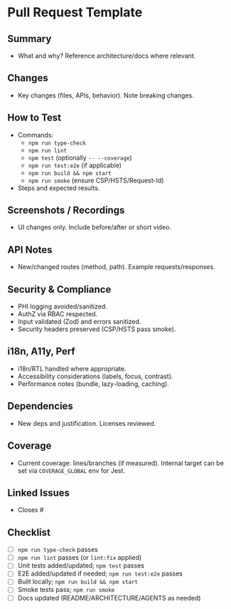 # Pull Request Template

## Summary
- What and why? Reference architecture/docs where relevant.

## Changes
- Key changes (files, APIs, behavior). Note breaking changes.

## How to Test
- Commands:
  - `npm run type-check`
  - `npm run lint`
  - `npm test` (optionally `-- --coverage`)
  - `npm run test:e2e` (if applicable)
  - `npm run build && npm start`
  - `npm run smoke` (ensure CSP/HSTS/Request-Id)
- Steps and expected results.

## Screenshots / Recordings
- UI changes only. Include before/after or short video.

## API Notes
- New/changed routes (method, path). Example requests/responses.

## Security & Compliance
- PHI logging avoided/sanitized.
- AuthZ via RBAC respected.
- Input validated (Zod) and errors sanitized.
- Security headers preserved (CSP/HSTS pass smoke).

## i18n, A11y, Perf
- i18n/RTL handled where appropriate.
- Accessibility considerations (labels, focus, contrast).
- Performance notes (bundle, lazy-loading, caching).

## Dependencies
- New deps and justification. Licenses reviewed.

## Coverage
- Current coverage: lines/branches (if measured). Internal target can be set via `COVERAGE_GLOBAL` env for Jest.

## Linked Issues
- Closes #

## Checklist
- [ ] `npm run type-check` passes
- [ ] `npm run lint` passes (or `lint:fix` applied)
- [ ] Unit tests added/updated; `npm test` passes
- [ ] E2E added/updated if needed; `npm run test:e2e` passes
- [ ] Built locally; `npm run build && npm start`
- [ ] Smoke tests pass; `npm run smoke`
- [ ] Docs updated (README/ARCHITECTURE/AGENTS as needed)
